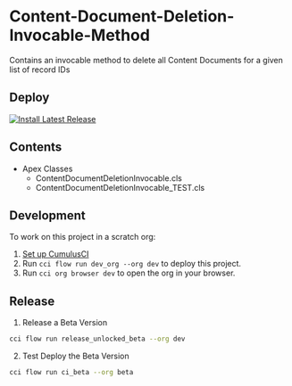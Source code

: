 # Content-Document-Deletion-Invocable-Method

Contains an invocable method to delete all Content Documents for a given list of record IDs

## Deploy

<a href="https://github.com/Enclude-Components/Content-Document-Deletion-Invocable-Method/releases/latest">
  <img alt="Install Latest Release"
       src="https://img.shields.io/badge/Install%20Latest%20Release-238636?style=for-the-badge&logoColor=white&logo=DocuSign">
</a>

## Contents

- Apex Classes
    - ContentDocumentDeletionInvocable.cls
    - ContentDocumentDeletionInvocable_TEST.cls

## Development

To work on this project in a scratch org:

1. [Set up CumulusCI](https://cumulusci.readthedocs.io/en/latest/tutorial.html)
2. Run `cci flow run dev_org --org dev` to deploy this project.
3. Run `cci org browser dev` to open the org in your browser.

## Release

1. Release a Beta Version
```bash
cci flow run release_unlocked_beta --org dev
```

2. Test Deploy the Beta Version
```bash
cci flow run ci_beta --org beta
```
